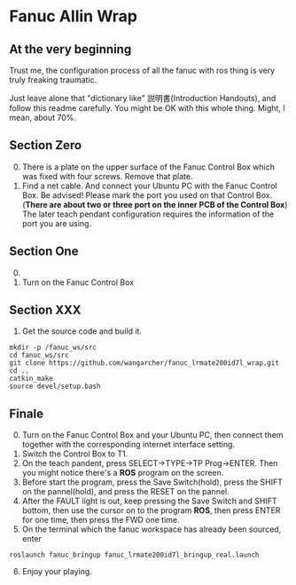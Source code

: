 # Fanuc Allin Wrap

## At the very beginning
Trust me, the configuration process of all the fanuc with ros thing is very truly freaking traumatic.

Just leave alone that "dictionary like" 説明書(Introduction Handouts), and follow this readme carefully. You might be OK with this whole thing. Might, I mean, about 70%.

## Section Zero
0. There is a plate on the upper surface of the Fanuc Control Box which was fixed with four screws. Remove that plate.
1. Find a net cable. And connect your Ubuntu PC with the Fanuc Control Box. Be advised! Please mark the port you used on that Control Box. (**There are about two or three port on the inner PCB of the Control Box**) The later teach pendant configuration requires the information of the port you are using.


## Section One
0. 
1. Turn on the Fanuc Control Box



## Section XXX
1. Get the source code and build it.
```
mkdir -p /fanuc_ws/src
cd fanuc_ws/src
git clone https://github.com/wangarcher/fanuc_lrmate200id7l_wrap.git
cd ..
catkin_make
source devel/setup.bash
```


## Finale
0. Turn on the Fanuc Control Box and your Ubuntu PC, then connect them together with the corresponding internet interface setting.
1. Switch the Control Box to T1.
2. On the teach pandent, press SELECT->TYPE->TP Prog->ENTER. Then you might notice there's a **ROS** program on the screen.
3. Before start the program, press the Save Switch(hold), press the SHIFT on the pannel(hold), and press the RESET on the pannel.
4. After the FAULT light is out, keep pressing the Save Switch and SHIFT bottom, then use the cursor on to the program **ROS**, then press ENTER for one time, then press the FWD one time. 
5. On the terminal which the fanuc workspace has already been sourced, enter
```
roslaunch fanuc_bringup fanuc_lrmate200id7l_bringup_real.launch 
```
6. Enjoy your playing.